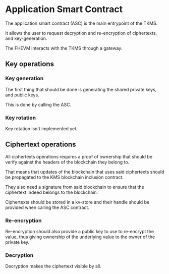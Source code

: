 # Application Smart Contract

The application smart contract (ASC) is the main entrypoint of the TKMS.

It allows the user to request decryption and re-encryption of ciphertexts, and key-generation.

The FHEVM interacts with the TKMS through a gateway.

## Key operations

### Key generation

The first thing that should be done is generating the shared private keys, and public keys.

This is done by calling the ASC.

### Key rotation

Key rotation isn't implemented yet.

## Ciphertext operations

All ciphertexts operations requires a proof of ownership that should be verify against the headers of the blockchain they belong to.

That means that updates of the blockchain that uses said ciphertexts should be propagated to the KMS blockchain inclusion contract.

They also need a signature from said blockchain to ensure that the ciphertext indeed belongs to the blockchain.

Ciphertexts should be stored in a kv-store and their handle should be provided when calling the ASC contract.

### Re-encryption

Re-encryption should also provide a public key to use to re-encrypt the value, thus giving ownership of the underlying value to the owner of the private key.

### Decryption

Decryption makes the ciphertext visible by all.

